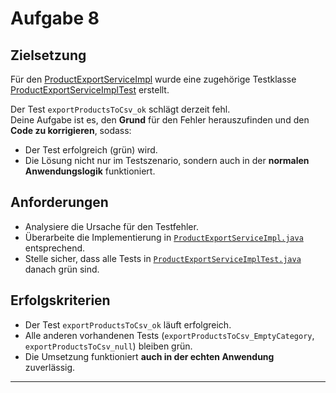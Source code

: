# Aufgabe 8

## Zielsetzung

Für den [ProductExportServiceImpl](../../ProductApiApplication/src/main/java/org/example/services/impl/ProductExportServiceImpl.java) wurde eine
zugehörige Testklasse [ProductExportServiceImplTest](../../ProductApiApplication/src/test/java/org/example/services/ProductExportServiceImplTest.java)
erstellt.

Der Test `exportProductsToCsv_ok` schlägt derzeit fehl.  
Deine Aufgabe ist es, den **Grund** für den Fehler herauszufinden und den **Code zu korrigieren**, sodass:

- Der Test erfolgreich (grün) wird.
- Die Lösung nicht nur im Testszenario, sondern auch in der **normalen Anwendungslogik** funktioniert.

## Anforderungen

- Analysiere die Ursache für den Testfehler.
- Überarbeite die Implementierung
  in [`ProductExportServiceImpl.java`](../../ProductApiApplication/src/main/java/org/example/services/impl/ProductExportServiceImpl.java)
  entsprechend.
- Stelle sicher, dass alle Tests
  in [`ProductExportServiceImplTest.java`](../../ProductApiApplication/src/test/java/org/example/services/ProductExportServiceImplTest.java) danach
  grün sind.

## Erfolgskriterien

- Der Test `exportProductsToCsv_ok` läuft erfolgreich.
- Alle anderen vorhandenen Tests (`exportProductsToCsv_EmptyCategory`, `exportProductsToCsv_null`) bleiben grün.
- Die Umsetzung funktioniert **auch in der echten Anwendung** zuverlässig.

---
